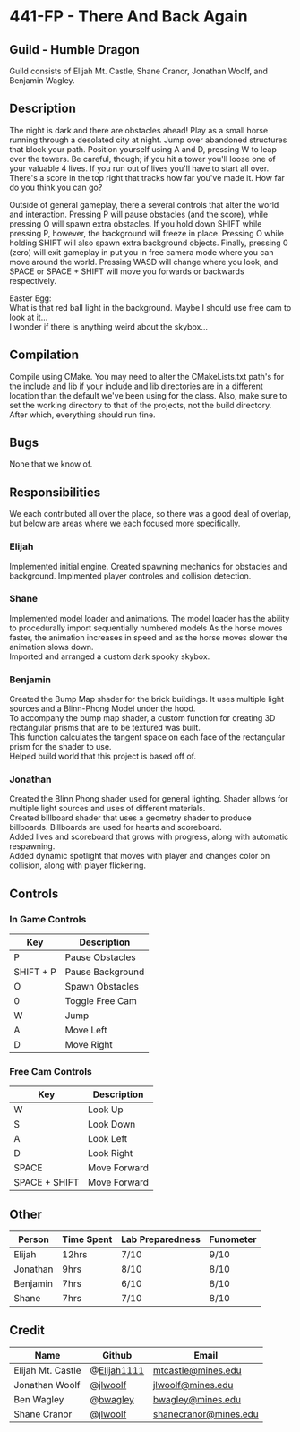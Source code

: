# 441-FP - There And Back Again
## Guild - Humble Dragon

Guild consists of Elijah Mt. Castle, Shane Cranor, Jonathan Woolf, and Benjamin Wagley.

## Description

The night is dark and there are obstacles ahead! Play as a small horse running through a desolated city at night. Jump over abandoned structures that block your path. Position yourself using A and D, pressing W to leap over the towers. Be careful, though; if you hit a tower you'll loose one of your valuable 4 lives. If you run out of lives you'll have to start all over. There's a score in the top right that tracks how far you've made it. How far do you think you can go?

Outside of general gameplay, there a several controls that alter the world and interaction. Pressing P will pause obstacles (and the score), while pressing O will spawn extra obstacles. If you hold down SHIFT while pressing P, however, the background will freeze in place. Pressing O while holding SHIFT will also spawn extra background objects. Finally, pressing 0 (zero) will exit gameplay in put you in free camera mode where you can move around the world. Pressing WASD will change where you look, and SPACE or SPACE + SHIFT will move you forwards or backwards respectively.

Easter Egg: \
What is that red ball light in the background. Maybe I should use free cam to look at it... \
I wonder if there is anything weird about the skybox...

## Compilation

Compile using CMake. You may need to alter the CMakeLists.txt path's for the include and lib if your include and lib directories are in a different location than the default we've been using for the class. Also, make sure to set the working directory to that of the projects, not the build directory. After which, everything should run fine.

## Bugs
None that we know of.

## Responsibilities
We each contributed all over the place, so there was a good deal of overlap, but below are areas where we each focused more specifically.
### Elijah
Implemented initial engine. Created spawning mechanics for obstacles and background. Implmented player controles and collision detection.
### Shane
Implemented model loader and animations. The model loader has the ability to procedurally import sequentially numbered models
As the horse moves faster, the animation increases in speed and as the horse moves slower the animation slows down. \
Imported and arranged a custom dark spooky skybox.
### Benjamin
Created the Bump Map shader for the brick buildings. It uses multiple light sources and a Blinn-Phong Model under the hood. \
To accompany the bump map shader, a custom function for creating 3D rectangular prisms that are to be textured was built. \
This function calculates the tangent space on each face of the rectangular prism for the shader to use. \
Helped build world that this project is based off of. 
### Jonathan
Created the Blinn Phong shader used for general lighting. Shader allows for multiple light sources and uses of different materials. \
Created billboard shader that uses a geometry shader to produce billboards. Billboards are used for hearts and scoreboard. \
Added lives and scoreboard that grows with progress, along with automatic respawning. \
Added dynamic spotlight that moves with player and changes color on collision, along with player flickering.

## Controls
### In Game Controls
| Key       | Description      |
| --------- | ---------------- |
| P         | Pause Obstacles  |
| SHIFT + P | Pause Background |
| O         | Spawn Obstacles  |
| 0         | Toggle Free Cam  |
| W         | Jump             |
| A         | Move Left        |
| D         | Move Right       |

### Free Cam Controls
| Key           | Description  |
| ------------- | ------------ |
| W             | Look Up      |
| S             | Look Down    |
| A             | Look Left    |
| D             | Look Right   |
| SPACE         | Move Forward |
| SPACE + SHIFT | Move Forward |

## Other
| Person   | Time Spent | Lab Preparedness | Funometer |
| -------- | ---------- | ---------------- | --------- |
| Elijah   | 12hrs      | 7/10             | 9/10      |
| Jonathan | 9hrs       | 8/10             | 8/10      |
| Benjamin | 7hrs       | 6/10             | 8/10      |
| Shane    | 7hrs       | 7/10             | 8/10      |

## Credit
| Name              | Github                                       | Email                 |
| ----------------- | -------------------------------------------- | --------------------- |
| Elijah Mt. Castle | @[Elijah1111](https://github.com/Elijah1111) | mtcastle@mines.edu    |
| Jonathan Woolf    | @[jlwoolf](https://github.com/jlwoolf)       | jlwoolf@mines.edu     |
| Ben Wagley        | @[bwagley](https://github.com/bwagley)       | bwagley@mines.edu     |
| Shane Cranor      | @[jlwoolf](https://github.com/jlwoolf)       | shanecranor@mines.edu |




